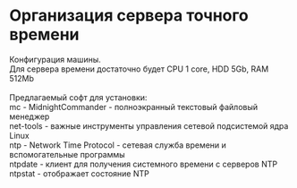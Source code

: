 # Организация сервера точного времени
Конфигурация машины.<br>
Для сервера времени достаточно будет CPU 1 core, HDD 5Gb, RAM 512Mb<br>
<br>
Предлагаемый софт для установки:<br>
mc - MidnightCommander - полноэкранный текстовый файловый менеджер<br>
net-tools - важные инструменты управления сетевой подсистемой ядра Linux<br>
ntp - Network Time Protocol - сетевая служба времени и вспомогательные программы<br>
ntpdate - клиент для получения системного времени с серверов NTP<br>
ntpstat - отображает состояние NTP<br>
<br>
